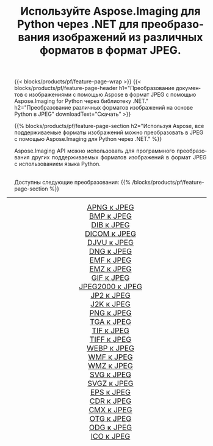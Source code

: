 ﻿---
title: Используйте Aspose.Imaging для Python через .NET для преобразования изображений из различных форматов в формат JPEG. 
weight: 3920
url: /ru/python-net/conversion/to/jpeg 
lang: ru
langdirlevel: 2
locales: zh-hans,ja,it,ru,de,es,fr,nl,id,lt,pl,pt,vi,tr,ko,zh-hant,ar,hi,th,sv,cs,uk,he
description: Вы можете использовать Aspose.Imaging for Python через библиотеку .NET для преобразования различных форматов в формат JPEG.
---

{{< blocks/products/pf/feature-page-wrap >}}
{{< blocks/products/pf/feature-page-header h1="Преобразование документов с изображениями с помощью Aspose в формат JPEG с помощью Aspose.Imaging for Python через библиотеку .NET." h2="Преобразование различных форматов изображений на основе Python в JPEG" downloadText="Скачать" >}}


{{% blocks/products/pf/feature-page-section  h2="Используя Aspose, все поддерживаемые форматы изображений можно преобразовать в JPEG с помощью Aspose.Imaging для Python через .NET." %}}
<p align=justify>Aspose.Imaging API можно использовать для программного преобразования других поддерживаемых форматов изображений в формат JPEG с использованием языка Python.</p>
<br/>
Доступны следующие преобразования:
{{% /blocks/products/pf/feature-page-section %}}
<div class="container-fluid productfamilypage bg-gray">
    <div class="convertypes bg-gray agp-content section">
        <div class="container">
		<hr style="margin-left:-20px;"/>
		<div class="row other-converters" style="gap: 10px;font-size: 19px;text-align:center;">
		    <div class='col-md-2 other-converter remove-lp remove-rp'><a href="/imaging/ru/python-net/conversion/apng-to-jpeg" style="padding:15px;">APNG к JPEG</a></div>
<div class='col-md-2 other-converter remove-lp remove-rp'><a href="/imaging/ru/python-net/conversion/bmp-to-jpeg" style="padding:15px;">BMP к JPEG</a></div>
<div class='col-md-2 other-converter remove-lp remove-rp'><a href="/imaging/ru/python-net/conversion/dib-to-jpeg" style="padding:15px;">DIB к JPEG</a></div>
<div class='col-md-2 other-converter remove-lp remove-rp'><a href="/imaging/ru/python-net/conversion/dicom-to-jpeg" style="padding:15px;">DICOM к JPEG</a></div>
<div class='col-md-2 other-converter remove-lp remove-rp'><a href="/imaging/ru/python-net/conversion/djvu-to-jpeg" style="padding:15px;">DJVU к JPEG</a></div>
<div class='col-md-2 other-converter remove-lp remove-rp'><a href="/imaging/ru/python-net/conversion/dng-to-jpeg" style="padding:15px;">DNG к JPEG</a></div>
<div class='col-md-2 other-converter remove-lp remove-rp'><a href="/imaging/ru/python-net/conversion/emf-to-jpeg" style="padding:15px;">EMF к JPEG</a></div>
<div class='col-md-2 other-converter remove-lp remove-rp'><a href="/imaging/ru/python-net/conversion/emz-to-jpeg" style="padding:15px;">EMZ к JPEG</a></div>
<div class='col-md-2 other-converter remove-lp remove-rp'><a href="/imaging/ru/python-net/conversion/gif-to-jpeg" style="padding:15px;">GIF к JPEG</a></div>
<div class='col-md-2 other-converter remove-lp remove-rp'><a href="/imaging/ru/python-net/conversion/jpeg2000-to-jpeg" style="padding:15px;">JPEG2000 к JPEG</a></div>
<div class='col-md-2 other-converter remove-lp remove-rp'><a href="/imaging/ru/python-net/conversion/jp2-to-jpeg" style="padding:15px;">JP2 к JPEG</a></div>
<div class='col-md-2 other-converter remove-lp remove-rp'><a href="/imaging/ru/python-net/conversion/j2k-to-jpeg" style="padding:15px;">J2K к JPEG</a></div>
<div class='col-md-2 other-converter remove-lp remove-rp'><a href="/imaging/ru/python-net/conversion/png-to-jpeg" style="padding:15px;">PNG к JPEG</a></div>
<div class='col-md-2 other-converter remove-lp remove-rp'><a href="/imaging/ru/python-net/conversion/tga-to-jpeg" style="padding:15px;">TGA к JPEG</a></div>
<div class='col-md-2 other-converter remove-lp remove-rp'><a href="/imaging/ru/python-net/conversion/tif-to-jpeg" style="padding:15px;">TIF к JPEG</a></div>
<div class='col-md-2 other-converter remove-lp remove-rp'><a href="/imaging/ru/python-net/conversion/tiff-to-jpeg" style="padding:15px;">TIFF к JPEG</a></div>
<div class='col-md-2 other-converter remove-lp remove-rp'><a href="/imaging/ru/python-net/conversion/webp-to-jpeg" style="padding:15px;">WEBP к JPEG</a></div>
<div class='col-md-2 other-converter remove-lp remove-rp'><a href="/imaging/ru/python-net/conversion/wmf-to-jpeg" style="padding:15px;">WMF к JPEG</a></div>
<div class='col-md-2 other-converter remove-lp remove-rp'><a href="/imaging/ru/python-net/conversion/wmz-to-jpeg" style="padding:15px;">WMZ к JPEG</a></div>
<div class='col-md-2 other-converter remove-lp remove-rp'><a href="/imaging/ru/python-net/conversion/svg-to-jpeg" style="padding:15px;">SVG к JPEG</a></div>
<div class='col-md-2 other-converter remove-lp remove-rp'><a href="/imaging/ru/python-net/conversion/svgz-to-jpeg" style="padding:15px;">SVGZ к JPEG</a></div>
<div class='col-md-2 other-converter remove-lp remove-rp'><a href="/imaging/ru/python-net/conversion/eps-to-jpeg" style="padding:15px;">EPS к JPEG</a></div>
<div class='col-md-2 other-converter remove-lp remove-rp'><a href="/imaging/ru/python-net/conversion/cdr-to-jpeg" style="padding:15px;">CDR к JPEG</a></div>
<div class='col-md-2 other-converter remove-lp remove-rp'><a href="/imaging/ru/python-net/conversion/cmx-to-jpeg" style="padding:15px;">CMX к JPEG</a></div>
<div class='col-md-2 other-converter remove-lp remove-rp'><a href="/imaging/ru/python-net/conversion/otg-to-jpeg" style="padding:15px;">OTG к JPEG</a></div>
<div class='col-md-2 other-converter remove-lp remove-rp'><a href="/imaging/ru/python-net/conversion/odg-to-jpeg" style="padding:15px;">ODG к JPEG</a></div>
<div class='col-md-2 other-converter remove-lp remove-rp'><a href="/imaging/ru/python-net/conversion/ico-to-jpeg" style="padding:15px;">ICO к JPEG</a></div>
                </div>
        </div>
    </div>
</div>
<br/>

